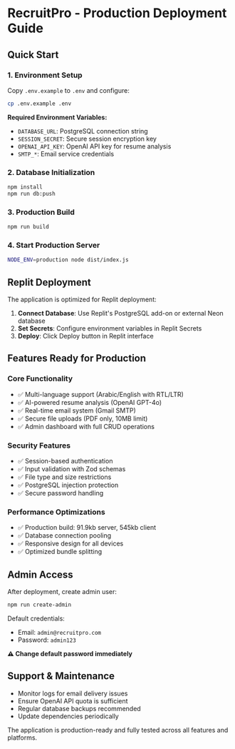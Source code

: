 # RecruitPro - Production Deployment Guide

## Quick Start

### 1. Environment Setup
Copy `.env.example` to `.env` and configure:

```bash
cp .env.example .env
```

**Required Environment Variables:**
- `DATABASE_URL`: PostgreSQL connection string
- `SESSION_SECRET`: Secure session encryption key
- `OPENAI_API_KEY`: OpenAI API key for resume analysis
- `SMTP_*`: Email service credentials

### 2. Database Initialization
```bash
npm install
npm run db:push
```

### 3. Production Build
```bash
npm run build
```

### 4. Start Production Server
```bash
NODE_ENV=production node dist/index.js
```

## Replit Deployment

The application is optimized for Replit deployment:

1. **Connect Database**: Use Replit's PostgreSQL add-on or external Neon database
2. **Set Secrets**: Configure environment variables in Replit Secrets
3. **Deploy**: Click Deploy button in Replit interface

## Features Ready for Production

### Core Functionality
- ✅ Multi-language support (Arabic/English with RTL/LTR)
- ✅ AI-powered resume analysis (OpenAI GPT-4o)
- ✅ Real-time email system (Gmail SMTP)
- ✅ Secure file uploads (PDF only, 10MB limit)
- ✅ Admin dashboard with full CRUD operations

### Security Features
- ✅ Session-based authentication
- ✅ Input validation with Zod schemas
- ✅ File type and size restrictions
- ✅ PostgreSQL injection protection
- ✅ Secure password handling

### Performance Optimizations
- ✅ Production build: 91.9kb server, 545kb client
- ✅ Database connection pooling
- ✅ Responsive design for all devices
- ✅ Optimized bundle splitting

## Admin Access

After deployment, create admin user:
```bash
npm run create-admin
```

Default credentials:
- Email: `admin@recruitpro.com`
- Password: `admin123`

**⚠️ Change default password immediately**

## Support & Maintenance

- Monitor logs for email delivery issues
- Ensure OpenAI API quota is sufficient
- Regular database backups recommended
- Update dependencies periodically

The application is production-ready and fully tested across all features and platforms.